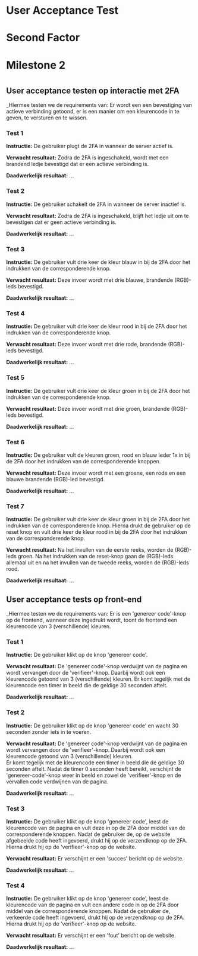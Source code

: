 # User Acceptance Test

# Second Factor

# Milestone 2

#

## User acceptance testen op interactie met 2FA
_Hiermee testen we de requirements van: Er wordt een een bevestiging van actieve verbinding getoond, er is een manier om een kleurencode in te geven, te versturen en te wissen.

### Test 1

**Instructie:**
De gebruiker plugt de 2FA in wanneer de server actief is. 

**Verwacht resultaat:**
Zodra de 2FA is ingeschakeld, wordt met een brandend ledje bevestigd dat er een actieve verbinding is. 

**Daadwerkelijk resultaat:**
...


### Test 2

**Instructie:**
De gebruiker schakelt de 2FA in wanneer de server inactief is.

**Verwacht resultaat:**
Zodra de 2FA is ingeschakeld, blijft het ledje uit om te bevestigen dat er geen actieve verbinding is. 

**Daadwerkelijk resultaat:**
...


### Test 3

**Instructie:**
De gebruiker vult drie keer de kleur blauw in bij de 2FA door het indrukken van de corresponderende knop. 

**Verwacht resultaat:**
Deze invoer wordt met drie blauwe, brandende (RGB)-leds bevestigd.

**Daadwerkelijk resultaat:**
...



### Test 4

**Instructie:**
De gebruiker vult drie keer de kleur rood in bij de 2FA door het indrukken van de corresponderende knop. 

**Verwacht resultaat:**
Deze invoer wordt met drie rode, brandende (RGB)-leds bevestigd.

**Daadwerkelijk resultaat:**
...


### Test 5

**Instructie:**
De gebruiker vult drie keer de kleur groen in bij de 2FA door het indrukken van de corresponderende knop. 

**Verwacht resultaat:**
Deze invoer wordt met drie groen, brandende (RGB)-leds bevestigd.

**Daadwerkelijk resultaat:**
...


### Test 6

**Instructie:**
De gebruiker vult de kleuren groen, rood en blauw ieder 1x in bij de 2FA door het indrukken van de corresponderende knoppen. 

**Verwacht resultaat:**
Deze invoer wordt met een groene, een rode en een blauwe brandende (RGB)-led bevestigd.

**Daadwerkelijk resultaat:**
...

### Test 7

**Instructie:**
De gebruiker vult drie keer de kleur groen in bij de 2FA door het indrukken van de corresponderende knop. 
Hierna drukt de gebruiker op de reset knop en vult drie keer de kleur rood in bij de 2FA door het indrukken van de corresponderende knop. 

**Verwacht resultaat:**
Na het invullen van de eerste reeks, worden de (RGB)-leds groen. Na het indrukken van de reset-knop gaan de (RGB)-leds allemaal uit en na het invullen van de tweede reeks, worden de (RGB)-leds rood.

**Daadwerkelijk resultaat:**
...


## User acceptance tests op front-end
_Hiermee testen we de requirements van: Er is een 'genereer code'-knop op de frontend, wanneer deze ingedrukt wordt, toont de frontend een kleurencode van 3 (verschillende) kleuren.

### Test 1

**Instructie:**
De gebruiker klikt op de knop 'genereer code'. 

**Verwacht resultaat:**
De 'genereer code'-knop verdwijnt van de pagina en wordt vervangen door de 'verifieer'-knop.
Daarbij wordt ook een kleurencode getoond van 3 (verschillende) kleuren. 
Er komt tegelijk met de kleurencode een timer in beeld die de geldige 30 seconden aftelt.


**Daadwerkelijk resultaat:**
...

### Test 2

**Instructie:**
De gebruiker klikt op de knop 'genereer code' en wacht 30 seconden zonder iets in te voeren.

**Verwacht resultaat:**
De 'genereer code'-knop verdwijnt van de pagina en wordt vervangen door de 'verifieer'-knop.
Daarbij wordt ook een kleurencode getoond van 3 (verschillende) kleuren.  
Er komt tegelijk met de kleurencode een timer in beeld die de geldige 30 seconden aftelt.
Nadat de timer 0 seconden heeft bereikt, verschijnt de 'genereer-code'-knop weer in beeld en zowel de 'verifieer'-knop en de vervallen code verdwijnen van de pagina.

**Daadwerkelijk resultaat:**
...


### Test 3
**Instructie:**
De gebruiker klikt op de knop 'genereer code', leest de kleurencode van de pagina en vult deze in op de 2FA door middel van de corresponderende knoppen. 
Nadat de gebruiker de, op de website afgebeelde code heeft ingevoerd, drukt hij op de verzendknop op de 2FA.
Hierna drukt hij op de 'verifieer'-knop op de website. 

**Verwacht resultaat:**
Er verschijnt er een 'succes' bericht op de website.

**Daadwerkelijk resultaat:**
...

### Test 4
**Instructie:**
De gebruiker klikt op de knop 'genereer code', leest de kleurencode van de pagina en vult een andere code in op de 2FA door middel van de corresponderende knoppen. 
Nadat de gebruiker de, verkeerde code heeft ingevoerd, drukt hij op de verzendknop op de 2FA.
Hierna drukt hij op de 'verifieer'-knop op de website. 

**Verwacht resultaat:**
Er verschijnt er een 'fout' bericht op de website.

**Daadwerkelijk resultaat:**
...


